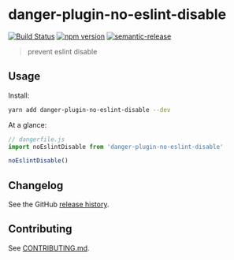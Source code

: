 # danger-plugin-no-eslint-disable

[![Build Status](https://travis-ci.org//danger-plugin-no-eslint-disable.svg?branch=master)](https://travis-ci.org//danger-plugin-no-eslint-disable)
[![npm version](https://badge.fury.io/js/danger-plugin-no-eslint-disable.svg)](https://badge.fury.io/js/danger-plugin-no-eslint-disable)
[![semantic-release](https://img.shields.io/badge/%20%20%F0%9F%93%A6%F0%9F%9A%80-semantic--release-e10079.svg)](https://github.com/semantic-release/semantic-release)

> prevent eslint disable

## Usage

Install:

```sh
yarn add danger-plugin-no-eslint-disable --dev
```

At a glance:

```js
// dangerfile.js
import noEslintDisable from 'danger-plugin-no-eslint-disable'

noEslintDisable()
```
## Changelog

See the GitHub [release history](/releases).

## Contributing

See [CONTRIBUTING.md](CONTRIBUTING.md).
